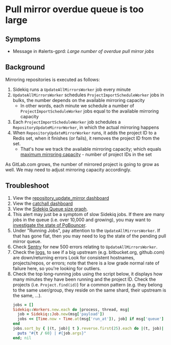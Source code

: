 # Pull mirror overdue queue is too large

## Symptoms

* Message in #alerts-gprd: _Large number of overdue pull mirror jobs_

## Background

Mirroring repositories is executed as follows:

1. Sidekiq runs a `UpdateAllMirrorsWorker` job every minute
1. `UpdateAllMirrorsWorker` schedules `ProjectImportScheduleWorker` jobs in bulks, the number depends on the available mirroring capacity
    * In other words, each minute we schedule a number of `ProjectImportScheduleWorker` jobs equal to the available mirroring capacity
1. Each `ProjectImportScheduleWorker` job schedules a `RepositoryUpdateMirrorWorker`, in which the actual mirroring happens
1. When `RepositoryUpdateMirrorWorker` runs, it adds the project ID to a Redis set, when it finishes (or fails), it removes the project ID from the set.
    * That's how we track the available mirroring capacity; which equals [maximum mirroring capacity][maximum-mirroring-capacity] - number of project IDs in the set

As GitLab.com grows, the number of mirrored project is going to grow as well. We may need to adjust mirroring capacity accordingly.

## Troubleshoot

1. View the [repository_update_mirror dashboard](https://dashboards.gitlab.net/d/sidekiq-queue-detail/sidekiq-queue-detail?var-queue=repository_update_mirror)
1. View the [catchall dashboard](https://dashboards.gitlab.net/d/sidekiq-shard-detail/sidekiq-shard-detail?var-shard=catchall)
1. View the [Sidekiq Queue size graph][sidekiq-queue-sizes].
1. This alert may just be a symptom of slow Sidekiq jobs. If there are many jobs in the queue (i.e. over 10,000 and growing),
   you may want to [investigate the state of PgBouncer](../pgbouncer/pgbouncer.md).
1. Under "Running Jobs", pay attention to the `UpdateAllMirrorsWorker`. If that has gone flat, then
you may need to log the state of the pending pull mirror queue.
1. Check [Sentry](https://sentry.gitlab.net/gitlab/gitlabcom/) for new 500 errors relating to `UpdateAllMirrorsWorker`.
1. Check the [logs][mirror-worker-logs], to see if a big upstream (e.g. bitbucket.org, github.com) are down/returning errors
   Look for consistent hostnames, projects/repos, or errors; note that there is a low grade normal rate of failure here, so you're looking for outliers.
1. Check the top long-running jobs using the script below, it displays how many minutes they have been running and the project ID.
   Check the projects (i.e. `Project.find(id)`) for a common pattern (e.g. they belong to the same user/group, they reside on the same shard, their upstream is the same, ...).
   ```ruby
   jobs = []
   Sidekiq::Workers.new.each do |process, thread, msg|
     job = Sidekiq::Job.new(msg['payload'])
     jobs << [Time.now - Time.at(msg['run_at']), job] if msg['queue'] == 'repository_update_mirror'
   end
   jobs.sort_by { |(t, job)| t }.reverse.first(25).each do |(t, job)|
     puts "#{t / 60} | #{job.args}"
   end; nil
   ```

[maximum-mirroring-capacity]: https://gitlab.com/admin/application_settings/repository#js-mirror-settings
[sidekiq-queue-sizes]: https://dashboards.gitlab.net/d/sidekiq-main/sidekiq-overview?panelId=89&fullscreen&orgId=1
[mirror-worker-logs]: https://log.gprd.gitlab.net/app/kibana#/discover/c5bb8a20-a088-11ea-8617-2347010d3aab
